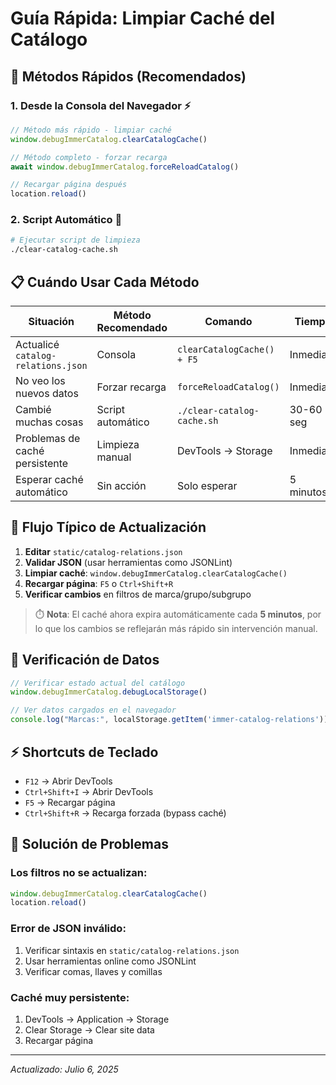 # Guía Rápida: Limpiar Caché del Catálogo

## 🚀 **Métodos Rápidos (Recomendados)**

### 1. **Desde la Consola del Navegador** ⚡
```javascript
// Método más rápido - limpiar caché
window.debugImmerCatalog.clearCatalogCache()

// Método completo - forzar recarga
await window.debugImmerCatalog.forceReloadCatalog()

// Recargar página después
location.reload()
```

### 2. **Script Automático** 🤖
```bash
# Ejecutar script de limpieza
./clear-catalog-cache.sh
```

## 📋 **Cuándo Usar Cada Método**

| Situación | Método Recomendado | Comando | Tiempo |
|-----------|-------------------|---------|--------|
| Actualicé `catalog-relations.json` | Consola | `clearCatalogCache() + F5` | Inmediato |
| No veo los nuevos datos | Forzar recarga | `forceReloadCatalog()` | Inmediato |
| Cambié muchas cosas | Script automático | `./clear-catalog-cache.sh` | 30-60 seg |
| Problemas de caché persistente | Limpieza manual | DevTools → Storage | Inmediato |
| Esperar caché automático | Sin acción | Solo esperar | 5 minutos |

## 🔄 **Flujo Típico de Actualización**

1. **Editar** `static/catalog-relations.json`
2. **Validar JSON** (usar herramientas como JSONLint)
3. **Limpiar caché**: `window.debugImmerCatalog.clearCatalogCache()`
4. **Recargar página**: `F5` o `Ctrl+Shift+R`
5. **Verificar cambios** en filtros de marca/grupo/subgrupo

> ⏱️ **Nota**: El caché ahora expira automáticamente cada **5 minutos**, por lo que los cambios se reflejarán más rápido sin intervención manual.

## 🧪 **Verificación de Datos**

```javascript
// Verificar estado actual del catálogo
window.debugImmerCatalog.debugLocalStorage()

// Ver datos cargados en el navegador
console.log("Marcas:", localStorage.getItem('immer-catalog-relations'))
```

## ⚡ **Shortcuts de Teclado**

- `F12` → Abrir DevTools
- `Ctrl+Shift+I` → Abrir DevTools  
- `F5` → Recargar página
- `Ctrl+Shift+R` → Recarga forzada (bypass caché)

## 🐛 **Solución de Problemas**

### Los filtros no se actualizan:
```javascript
window.debugImmerCatalog.clearCatalogCache()
location.reload()
```

### Error de JSON inválido:
1. Verificar sintaxis en `static/catalog-relations.json`
2. Usar herramientas online como JSONLint
3. Verificar comas, llaves y comillas

### Caché muy persistente:
1. DevTools → Application → Storage
2. Clear Storage → Clear site data
3. Recargar página

---

*Actualizado: Julio 6, 2025*
